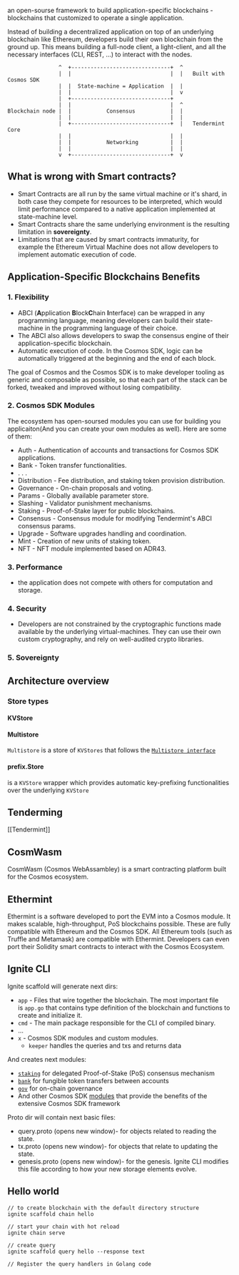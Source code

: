 an open-sourse framework to build application-specific blockchains - blockchains that customized to operate a single application. 

Instead of building a decentralized application on top of an underlying blockchain like Ethereum, developers build their own blockchain from the ground up. This means building a full-node client, a light-client, and all the necessary interfaces (CLI, REST, ...) to interact with the nodes.

```
                ^  +-------------------------------+  ^
                |  |                               |  |   Built with Cosmos SDK
                |  |  State-machine = Application  |  |
                |  |                               |  v
                |  +-------------------------------+
                |  |                               |  ^
Blockchain node |  |           Consensus           |  |
                |  |                               |  |
                |  +-------------------------------+  |   Tendermint Core
                |  |                               |  |
                |  |           Networking          |  |
                |  |                               |  |
                v  +-------------------------------+  v
```

## What is wrong with Smart contracts?

- Smart Contracts are all run by the same virtual machine or it's shard, in both case they compete for resources to be interpreted, which would limit performance compared to a native application implemented at state-machine level.
- Smart Contracts share the same underlying environment is the resulting limitation in **sovereignty**. 
- Limitations that are caused by smart contracts immaturity, for example the Ethereum Virtual Machine does not allow developers to implement automatic execution of code.

## Application-Specific Blockchains Benefits

### 1. Flexibility

- ABCI (**A**pplication **B**lock**C**hain **I**nterface) can be wrapped in any programming language, meaning developers can build their state-machine in the programming language of their choice.
- The ABCI also allows developers to swap the consensus engine of their application-specific blockchain.
- Automatic execution of code. In the Cosmos SDK, logic can be automatically triggered at the beginning and the end of each block.

The goal of Cosmos and the Cosmos SDK is to make developer tooling as generic and composable as possible, so that each part of the stack can be forked, tweaked and improved without losing compatibility.

### 2. Cosmos SDK Modules

The ecosystem has open-soursed modules you can use for building you applicaiton(And you can create your own modules as well). Here are some of them:

- Auth - Authentication of accounts and transactions for Cosmos SDK applications.
- Bank - Token transfer functionalities.
- . . .
- Distribution - Fee distribution, and staking token provision distribution.
- Governance - On-chain proposals and voting.
- Params - Globally available parameter store.
- Slashing - Validator punishment mechanisms.
- Staking - Proof-of-Stake layer for public blockchains.
- Consensus - Consensus module for modifying Tendermint's ABCI consensus params.
- Upgrade - Software upgrades handling and coordination.
- Mint - Creation of new units of staking token.
- NFT - NFT module implemented based on ADR43.

### 3. Performance

- the application does not compete with others for computation and storage.

### 4. Security

- Developers are not constrained by the cryptographic functions made available by the underlying virtual-machines. They can use their own custom cryptography, and rely on well-audited crypto libraries.

### 5. Sovereignty

## Architecture overview

### Store types

#### KVStore

#### Multistore

`Multistore` is a store of `KVStores` that follows the [`Multistore interface`](https://github.com/cosmos/cosmos-sdk/blob/v0.40.0-rc6/store/types/store.go#L104-L133)

#### prefix.Store

is a `KVStore` wrapper which provides automatic key-prefixing functionalities over the underlying `KVStore`


## Tenderming

[[Tendermint]]

## CosmWasm

CosmWasm (Cosmos WebAssambley) is a smart contracting platform built for the Cosmos ecosystem.

## Ethermint 

Ethermint is a software developed to port the EVM into a Cosmos module. It makes scalable, high-throughput, PoS blockchains possible. These are fully compatible with Ethereum and the Cosmos SDK.
All Ethereum tools (such as Truffle and Metamask) are compatible with Ethermint. Developers can even port their Solidity smart contracts to interact with the Cosmos Ecosystem.

## Ignite CLI

Ignite scaffold will generate next dirs:
- `app` - Files that wire together the blockchain. The most important file is `app.go` that contains type definition of the blockchain and functions to create and initialize it.
- `cmd` - The main package responsible for the CLI of compiled binary.
- ...
-  `x` - Cosmos SDK modules and custom modules.
	- `keeper` handles the queries and txs and returns data

And creates next modules:
-   [`staking`](https://docs.cosmos.network/main/modules/staking/) for delegated Proof-of-Stake (PoS) consensus mechanism
-   [`bank`](https://docs.cosmos.network/main/modules/bank/) for fungible token transfers between accounts
-   [`gov`](https://docs.cosmos.network/main/modules/gov/) for on-chain governance
-   And other Cosmos SDK [modules](https://docs.cosmos.network/main/modules/) that provide the benefits of the extensive Cosmos SDK framework

Proto dir will contain next basic files:
- query.proto (opens new window)- for objects related to reading the state.
- tx.proto (opens new window)- for objects that relate to updating the state.
- genesis.proto (opens new window)- for the genesis. Ignite CLI modifies this file according to how your new storage elements evolve.

## Hello world

```
// to create blockchain with the default directory structure
ignite scaffold chain hello

// start your chain with hot reload
ignite chain serve

// create query
ignite scaffold query hello --response text

// Register the query handlers in Golang code 
	

```



